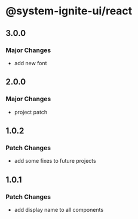 # @system-ignite-ui/react

## 3.0.0

### Major Changes

- add new font

## 2.0.0

### Major Changes

- project patch

## 1.0.2

### Patch Changes

- add some fixes to future projects

## 1.0.1

### Patch Changes

- add display name to all components
